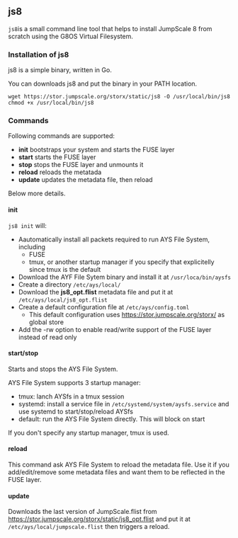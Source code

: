 ## js8

`js8`is a small command line tool that helps to install JumpScale 8 from scratch using the G8OS Virtual Filesystem.


### Installation of js8

js8 is a simple binary, written in Go.

You can downloads js8 and put the binary in your PATH location.

```shell
wget https://stor.jumpscale.org/storx/static/js8 -O /usr/local/bin/js8
chmod +x /usr/local/bin/js8
```

### Commands

Following commands are supported:

- **init** bootstraps your system and starts the FUSE layer
- **start** starts the FUSE layer
- **stop** stops the FUSE layer and unmounts it
- **reload** reloads the metatada
- **update** updates the metadata file, then reload

Below more details.


#### init

`js8 init` will:

- Aautomatically install all packets required to run AYS File System, including
    - FUSE
    - tmux, or another startup manager if you specify that explicitelly since tmux is the default
- Download the AYF File Sytem binary and install it at `/usr/loca/bin/aysfs`
- Create a directory `/etc/ays/local/`
- Download the **js8_opt.flist** metadata file and put it at `/etc/ays/local/js8_opt.flist`
- Create a default configuration file at `/etc/ays/config.toml`
    - This default configuration uses https://stor.jumpscale.org/storx/ as global store 
- Add the -rw option to enable read/write support of the FUSE layer instead of read only


#### start/stop

Starts and stops the AYS File System.

AYS File System supports 3 startup manager:

- tmux: lanch AYSfs in a tmux session
- systemd: install a service file in ```/etc/systemd/system/aysfs.service``` and use systemd to start/stop/reload AYSfs
- default: run the AYS File System directly. This will block on start

If you don't specify any startup manager, tmux is used.


#### reload

This command ask AYS File System to reload the metadata file. Use it if you add/edit/remove some metadata files and want them to be reflected in the FUSE layer.


#### update

Downloads the last version of JumpScale.flist from https://stor.jumpscale.org/storx/static/js8_opt.flist and put it at ```/etc/ays/local/jumpscale.flist``` then triggers a reload.
